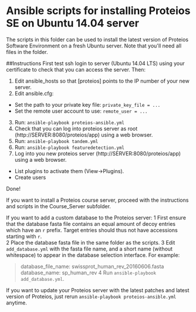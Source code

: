# Ansible scripts for installing Proteios SE on Ubuntu 14.04 server

The scripts in this folder can be used to install the latest version of Proteios Software Environment on a fresh Ubuntu server. Note that you'll need all files in the folder.

##Instructions 
First test ssh login to server (Ubuntu 14.04 LTS) using your certificate to check that you can access the server.
Then:

1. Edit ansible_hosts so that [proteios] points to the IP number of your new server.
2. Edit ansible.cfg:
  * Set the path to your private key file: `private_key_file = ...`
  * Set the remote user account to use: `remote_user = ...`
3. Run: `ansible-playbook proteios-ansible.yml`
4. Check that you can log into proteios server as root (http://SERVER:8080/proteios/app) using a web browser.
5. Run: `ansible-playbook tandem.yml`
6. Run: `ansible-playbook featuredetection.yml`
7. Log into you new proteios server (http://SERVER:8080/proteios/app) using a web browser. 
  * List plugins to activate them (View->Plugins). 
  * Create users

Done!

If you want to install a Proteios course server, proceed with the instructions and scripts in the Course_Server subfolder.

If you want to add a custom database to the Proteios server:
 1 First ensure that the database fasta file contains an equal amount of decoy entries which have an `r` prefix. Target entries should thus not have accessions starting with `r`.  
 2 Place the database fasta file in the same folder as the scripts.
 3 Edit `add_database.yml` with the fasta file name, and a short name (without whitespace) to appear in the database selection interface. For example:
> database_file_name: swissprot_human_rev_20160606.fasta
> database_name: sp_human_rev
 4 Run `ansible-playbook add_database.yml`.

If you want to update your Proteios server with the latest patches and latest version of Proteios, just rerun `ansible-playbook proteios-ansible.yml` anytime.
